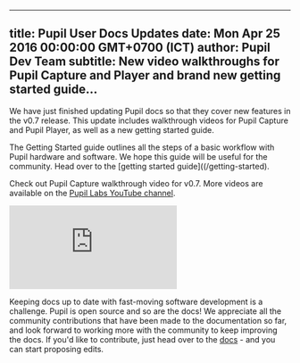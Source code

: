 ---
 title: Pupil User Docs Updates
 date: Mon Apr 25 2016 00:00:00 GMT+0700 (ICT)
 author: Pupil Dev Team
 subtitle: New video walkthroughs for Pupil Capture and Player and brand new getting started guide...
 ---

We have just finished updating Pupil docs so that they cover new features in the v0.7 release. This update includes walkthrough videos for Pupil Capture and Pupil Player, as well as a new getting started guide. 

The Getting Started guide outlines all the steps of a basic workflow with Pupil hardware and software. We hope this guide will be useful for the community. Head over to the [getting started guide]((/getting-started).

Check out Pupil Capture walkthrough video for v0.7. More videos are available on the [Pupil Labs YouTube channel](https://www.youtube.com/channel/UCO1Dx8T9sym3Dl2grS4fsFA).

<div class="Feature-video-container-16by9">
	<iframe class="Feature-video" src="https://www.youtube.com/embed/Fxll-vPFa90?rel=0" frameborder="0" allowfullscreen></iframe>
</div>


Keeping docs up to date with fast-moving software development is a challenge. Pupil is open source and so are the docs! We appreciate all the community contributions that have been made to the documentation so far, and look forward to working more with the community to keep improving the docs. If you'd like to contribute, just head over to the [docs](/docs) - and you can start proposing edits. 
